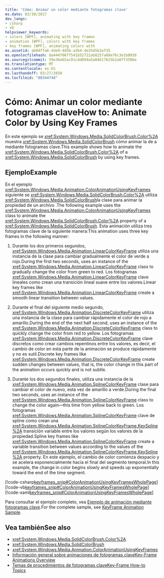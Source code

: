 ```yaml
---
title: 'Cómo: Animar un color mediante fotogramas clave'
ms.date: 03/30/2017
dev_langs:
- csharp
- vb
helpviewer_keywords:
- colors [WPF], animating with key frames
- animation [WPF], colors with key frames
- key frames [WPF], animating colors with
ms.assetid: ab04ffa6-4de9-4d5b-a3b4-4e35d5b2ef35
ms.openlocfilehash: 8a444706f7541b52722ab8257a88e76c3e1b0938
ms.sourcegitcommit: 59e36e65ac81cdd094a5a84617625b2a0ff3506e
ms.translationtype: MT
ms.contentlocale: es-ES
ms.lasthandoff: 03/27/2020
ms.locfileid: "80344748"
---
```

# <a name="how-to-animate-color-by-using-key-frames"></a><span data-ttu-id="b7cc9-102">Cómo: Animar un color mediante fotogramas clave</span><span class="sxs-lookup"><span data-stu-id="b7cc9-102">How to: Animate Color by Using Key Frames</span></span>
<span data-ttu-id="b7cc9-103">En este ejemplo se <xref:System.Windows.Media.SolidColorBrush.Color%2A> muestra <xref:System.Windows.Media.SolidColorBrush> cómo animar la de a mediante fotogramas clave.</span><span class="sxs-lookup"><span data-stu-id="b7cc9-103">This example shows how to animate the <xref:System.Windows.Media.SolidColorBrush.Color%2A> of a <xref:System.Windows.Media.SolidColorBrush> by using key frames.</span></span>  
  
## <a name="example"></a><span data-ttu-id="b7cc9-104">Ejemplo</span><span class="sxs-lookup"><span data-stu-id="b7cc9-104">Example</span></span>  
 <span data-ttu-id="b7cc9-105">En el ejemplo <xref:System.Windows.Media.Animation.ColorAnimationUsingKeyFrames> siguiente se <xref:System.Windows.Media.SolidColorBrush.Color%2A> utiliza <xref:System.Windows.Media.SolidColorBrush>la clase para animar la propiedad de un archivo .</span><span class="sxs-lookup"><span data-stu-id="b7cc9-105">The following example uses the <xref:System.Windows.Media.Animation.ColorAnimationUsingKeyFrames> class to animate the <xref:System.Windows.Media.SolidColorBrush.Color%2A> property of a <xref:System.Windows.Media.SolidColorBrush>.</span></span> <span data-ttu-id="b7cc9-106">Esta animación utiliza tres fotogramas clave de la siguiente manera:</span><span class="sxs-lookup"><span data-stu-id="b7cc9-106">This animation uses three key frames in the following manner:</span></span>  
  
1. <span data-ttu-id="b7cc9-107">Durante los dos primeros segundos, <xref:System.Windows.Media.Animation.LinearColorKeyFrame> utiliza una instancia de la clase para cambiar gradualmente el color de verde a rojo.</span><span class="sxs-lookup"><span data-stu-id="b7cc9-107">During the first two seconds, uses an instance of the <xref:System.Windows.Media.Animation.LinearColorKeyFrame> class to gradually change the color from green to red.</span></span> <span data-ttu-id="b7cc9-108">Los fotogramas <xref:System.Windows.Media.Animation.LinearColorKeyFrame> clave lineales como crean una transición lineal suave entre los valores.</span><span class="sxs-lookup"><span data-stu-id="b7cc9-108">Linear key frames like <xref:System.Windows.Media.Animation.LinearColorKeyFrame> create a smooth linear transition between values.</span></span>  
  
2. <span data-ttu-id="b7cc9-109">Durante el final del siguiente medio segundo, <xref:System.Windows.Media.Animation.DiscreteColorKeyFrame> utiliza una instancia de la clase para cambiar rápidamente el color de rojo a amarillo.</span><span class="sxs-lookup"><span data-stu-id="b7cc9-109">During the end of the next half second, uses an instance of the <xref:System.Windows.Media.Animation.DiscreteColorKeyFrame> class to quickly change the color from red to yellow.</span></span> <span data-ttu-id="b7cc9-110">Los fotogramas <xref:System.Windows.Media.Animation.DiscreteColorKeyFrame> clave discretos como crear cambios repentinos entre los valores, es decir, el cambio de color en esta parte de la animación se produce rápidamente y no es sutil.</span><span class="sxs-lookup"><span data-stu-id="b7cc9-110">Discrete key frames like <xref:System.Windows.Media.Animation.DiscreteColorKeyFrame> create sudden changes between values, that is, the color change in this part of the animation occurs quickly and is not subtle.</span></span>  
  
3. <span data-ttu-id="b7cc9-111">Durante los dos segundos finales, utiliza una instancia de la <xref:System.Windows.Media.Animation.SplineColorKeyFrame> clase para cambiar el color de nuevo, esta vez de amarillo a verde.</span><span class="sxs-lookup"><span data-stu-id="b7cc9-111">During the final two seconds, uses an instance of the <xref:System.Windows.Media.Animation.SplineColorKeyFrame> class to change the color again—this time from yellow back to green.</span></span> <span data-ttu-id="b7cc9-112">Los fotogramas <xref:System.Windows.Media.Animation.SplineColorKeyFrame> clave de spline como crean una <xref:System.Windows.Media.Animation.SplineColorKeyFrame.KeySpline%2A> transición variable entre los valores según los valores de la propiedad.</span><span class="sxs-lookup"><span data-stu-id="b7cc9-112">Spline key frames like <xref:System.Windows.Media.Animation.SplineColorKeyFrame> create a variable transition between values according to the values of the <xref:System.Windows.Media.Animation.SplineColorKeyFrame.KeySpline%2A> property.</span></span> <span data-ttu-id="b7cc9-113">En este ejemplo, el cambio de color comienza despacio y se acelera exponencialmente hacia el final del segmento temporal.</span><span class="sxs-lookup"><span data-stu-id="b7cc9-113">In this example, the change in color begins slowly and speeds up exponentially toward the end of the time segment.</span></span>  
  
 [!code-csharp[keyframes_snip#ColorAnimationUsingKeyFramesWholePage](~/samples/snippets/csharp/VS_Snippets_Wpf/keyframes_snip/CSharp/ColorAnimationUsingKeyFramesExample.cs#coloranimationusingkeyframeswholepage)]
 [!code-vb[keyframes_snip#ColorAnimationUsingKeyFramesWholePage](~/samples/snippets/visualbasic/VS_Snippets_Wpf/keyframes_snip/visualbasic/coloranimationusingkeyframesexample.vb#coloranimationusingkeyframeswholepage)]
 [!code-xaml[keyframes_snip#ColorAnimationUsingKeyFramesWholePage](~/samples/snippets/xaml/VS_Snippets_Wpf/keyframes_snip/XAML/ColorAnimationUsingKeyFramesExample.xaml#coloranimationusingkeyframeswholepage)]  
  
 <span data-ttu-id="b7cc9-114">Para consultar el ejemplo completo, vea [Ejemplo de animación mediante fotogramas clave](https://github.com/microsoft/WPF-Samples/tree/master/Animation/KeyFrameAnimation).</span><span class="sxs-lookup"><span data-stu-id="b7cc9-114">For the complete sample, see [KeyFrame Animation Sample](https://github.com/microsoft/WPF-Samples/tree/master/Animation/KeyFrameAnimation).</span></span>  
  
## <a name="see-also"></a><span data-ttu-id="b7cc9-115">Vea también</span><span class="sxs-lookup"><span data-stu-id="b7cc9-115">See also</span></span>

- <xref:System.Windows.Media.SolidColorBrush.Color%2A>
- <xref:System.Windows.Media.SolidColorBrush>
- <xref:System.Windows.Media.Animation.ColorAnimationUsingKeyFrames>
- [<span data-ttu-id="b7cc9-116">Información general sobre animaciones de fotogramas clave</span><span class="sxs-lookup"><span data-stu-id="b7cc9-116">Key-Frame Animations Overview</span></span>](key-frame-animations-overview.md)
- [<span data-ttu-id="b7cc9-117">Temas de procedimientos de fotogramas clave</span><span class="sxs-lookup"><span data-stu-id="b7cc9-117">Key-Frame How-to Topics</span></span>](key-frame-animation-how-to-topics.md)
